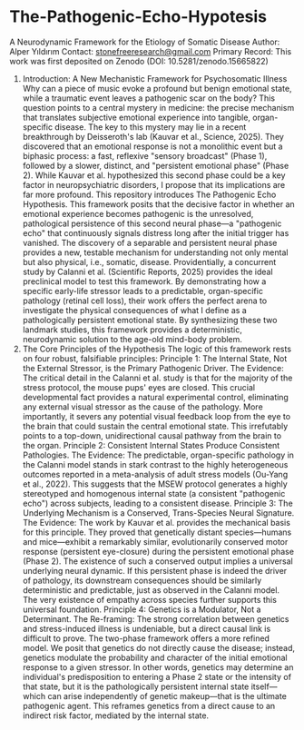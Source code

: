 # The-Pathogenic-Echo-Hypotesis
A Neurodynamic Framework for the Etiology of Somatic Disease
Author: Alper Yıldırım
Contact: stonefreeresearch@gmail.com
Primary Record: This work was first deposited on Zenodo (DOI: 10.5281/zenodo.15665822)
1. Introduction: A New Mechanistic Framework for Psychosomatic Illness
Why can a piece of music evoke a profound but benign emotional state, while a traumatic event leaves a pathogenic scar on the body? This question points to a central mystery in medicine: the precise mechanism that translates subjective emotional experience into tangible, organ-specific disease.
The key to this mystery may lie in a recent breakthrough by Deisseroth's lab (Kauvar et al., Science, 2025). They discovered that an emotional response is not a monolithic event but a biphasic process: a fast, reflexive "sensory broadcast" (Phase 1), followed by a slower, distinct, and "persistent emotional phase" (Phase 2). While Kauvar et al. hypothesized this second phase could be a key factor in neuropsychiatric disorders, I propose that its implications are far more profound.
This repository introduces The Pathogenic Echo Hypothesis.
This framework posits that the decisive factor in whether an emotional experience becomes pathogenic is the unresolved, pathological persistence of this second neural phase—a "pathogenic echo" that continuously signals distress long after the initial trigger has vanished. The discovery of a separable and persistent neural phase provides a new, testable mechanism for understanding not only mental but also physical, i.e., somatic, disease.
Providentially, a concurrent study by Calanni et al. (Scientific Reports, 2025) provides the ideal preclinical model to test this framework. By demonstrating how a specific early-life stressor leads to a predictable, organ-specific pathology (retinal cell loss), their work offers the perfect arena to investigate the physical consequences of what I define as a pathologically persistent emotional state.
By synthesizing these two landmark studies, this framework provides a deterministic, neurodynamic solution to the age-old mind-body problem.
2. The Core Principles of the Hypothesis
The logic of this framework rests on four robust, falsifiable principles:
Principle 1: The Internal State, Not the External Stressor, is the Primary Pathogenic Driver.
The Evidence: The critical detail in the Calanni et al. study is that for the majority of the stress protocol, the mouse pups' eyes are closed. This crucial developmental fact provides a natural experimental control, eliminating any external visual stressor as the cause of the pathology. More importantly, it severs any potential visual feedback loop from the eye to the brain that could sustain the central emotional state. This irrefutably points to a top-down, unidirectional causal pathway from the brain to the organ.
Principle 2: Consistent Internal States Produce Consistent Pathologies.
The Evidence: The predictable, organ-specific pathology in the Calanni model stands in stark contrast to the highly heterogeneous outcomes reported in a meta-analysis of adult stress models (Ou-Yang et al., 2022). This suggests that the MSEW protocol generates a highly stereotyped and homogenous internal state (a consistent "pathogenic echo") across subjects, leading to a consistent disease.
Principle 3: The Underlying Mechanism is a Conserved, Trans-Species Neural Signature.
The Evidence: The work by Kauvar et al. provides the mechanical basis for this principle. They proved that genetically distant species—humans and mice—exhibit a remarkably similar, evolutionarily conserved motor response (persistent eye-closure) during the persistent emotional phase (Phase 2). The existence of such a conserved output implies a universal underlying neural dynamic. If this persistent phase is indeed the driver of pathology, its downstream consequences should be similarly deterministic and predictable, just as observed in the Calanni model. The very existence of empathy across species further supports this universal foundation.
Principle 4: Genetics is a Modulator, Not a Determinant.
The Re-framing: The strong correlation between genetics and stress-induced illness is undeniable, but a direct causal link is difficult to prove. The two-phase framework offers a more refined model. We posit that genetics do not directly cause the disease; instead, genetics modulate the probability and character of the initial emotional response to a given stressor. In other words, genetics may determine an individual's predisposition to entering a Phase 2 state or the intensity of that state, but it is the pathologically persistent internal state itself—which can arise independently of genetic makeup—that is the ultimate pathogenic agent. This reframes genetics from a direct cause to an indirect risk factor, mediated by the internal state.
